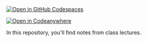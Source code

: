 [![Open in GitHub Codespaces](https://github.com/codespaces/badge.svg)](https://codespaces.new/St-John-s-School/AP_Computer_Science_A_Notes)

[![Open in Codeanywhere](https://img.shields.io/badge/Open%20in-Codeanywhere-blue?style=flat-square&logo=codeanywhere)](https://app.codeanywhere.com/#https://github.com/St-John-s-School/AP_Computer_Science_A_Notes)

In this repository, you'll find notes from class lectures. 
